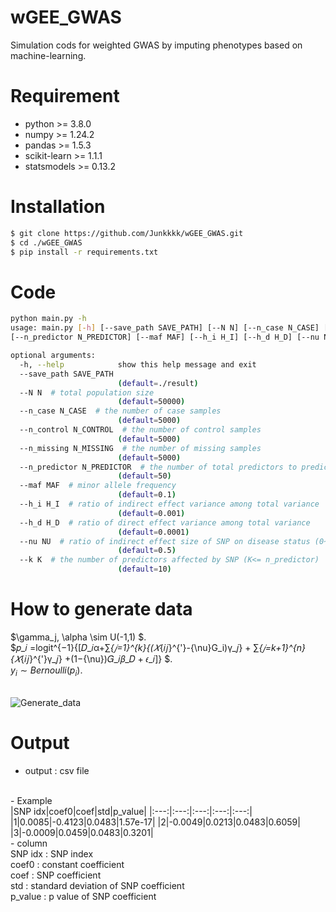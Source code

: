 # wGEE_GWAS
Simulation cods for weighted GWAS by imputing phenotypes based on machine-learning.


# Requirement
- python >= 3.8.0
- numpy >= 1.24.2
- pandas >= 1.5.3
- scikit-learn >= 1.1.1
- statsmodels >= 0.13.2

# Installation
```bash
$ git clone https://github.com/Junkkkk/wGEE_GWAS.git
$ cd ./wGEE_GWAS
$ pip install -r requirements.txt
```

# Code

```bash
python main.py -h
usage: main.py [-h] [--save_path SAVE_PATH] [--N N] [--n_case N_CASE] [--n_control N_CONTROL] [--n_missing N_MISSING]
[--n_predictor N_PREDICTOR] [--maf MAF] [--h_i H_I] [--h_d H_D] [--nu NU] [--k K]

optional arguments:
  -h, --help            show this help message and exit
  --save_path SAVE_PATH
                        (default=./result)
  --N N  # total population size
                        (default=50000)
  --n_case N_CASE  # the number of case samples
                        (default=5000)
  --n_control N_CONTROL  # the number of control samples
                        (default=5000)
  --n_missing N_MISSING  # the number of missing samples
                        (default=5000)
  --n_predictor N_PREDICTOR  # the number of total predictors to predict the disease model
                        (default=50)
  --maf MAF  # minor allele frequency
                        (default=0.1)
  --h_i H_I  # ratio of indirect effect variance among total variance
                        (default=0.001)
  --h_d H_D  # ratio of direct effect variance among total variance
                        (default=0.0001)
  --nu NU  # ratio of indirect effect size of SNP on disease status (0~1)
                        (default=0.5)
  --k K  # the number of predictors affected by SNP (K<= n_predictor)
                        (default=10)
```
# How to generate data
$\gamma_j, \alpha \sim U(-1,1) $.
<br/>
$𝑝_𝑖 =logit^{−1}{[𝐷_𝑖α+∑_{𝑗=1}^{k}{(𝑋_{𝑖𝑗}^{'}-{\nu}G_i)γ_𝑗} + ∑_{𝑗=k+1}^{n}{𝑋_{𝑖𝑗}^{'}γ_𝑗} +(1−{\nu})𝐺_𝑖𝛽_𝐷 + 𝜖_𝑖]} $.
<br/>
$y_i \sim Bernoulli(p_i)$.
<br/> <br/>

![Generate_data](https://github.com/Junkkkk/wGEE_GWAS/assets/46311404/8f0fd174-29c1-4783-bb68-19b0c447fbc4)

# Output
- output : csv file 
<br/>
- Example
<br/>
|SNP idx|coef0|coef|std|p_value|
|:---:|:---:|:---:|:---:|:---:|
|1|0.0085|-0.4123|0.0483|1.57e-17|
|2|-0.0049|0.0213|0.0483|0.6059|
|3|-0.0009|0.0459|0.0483|0.3201|

<br/>
- column
<br/>
SNP idx : SNP index
<br/>
coef0 : constant coefficient
<br/>
coef : SNP coefficient
<br/>
std : standard deviation of SNP coefficient
<br/>
p_value : p value of SNP coefficient
